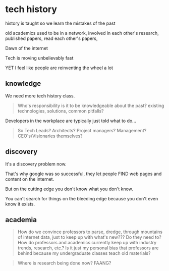 # tech history

history is taught so we learn the mistakes of the past

old academics used to be in a network, involved in each other's research,
published papers, read each other's papers,

Dawn of the internet

Tech is moving unbelievably fast

YET I feel like people are reinventing the wheel a lot

## knowledge

We need more tech history class.

> Who's responsibility is it to be knowledgeable about the past? existing
> technologies, solutions, common pitfalls?

Developers in the workplace are typically just told what to do...

> So Tech Leads? Architects? Project managers? Management? CEO's/Visionaries
> themselves?

## discovery

It's a discovery problem now.

That's why google was so successful, they let people FIND web pages and content
on the internet.

But on the cutting edge you don't know what you don't know.

You can't search for things on the bleeding edge because you don't even know it
exists.

## academia

> How do we convince professors to parse, dredge, through mountains of internet
> data, just to keep up with what's new??? Do they need to? How do professors
> and academics currently keep up with industry trends, research, etc.? Is it
> just my personal bias that professors are behind because my undergraduate
> classes teach old materials?

> Where is research being done now? FAANG?
